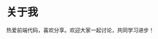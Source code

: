 # 关于我

<!-- 
:::: tabs

::: tab 热爱
    前端
:::


::: tab 分享
    交流
:::

:::: -->

<style>

</style>

<div class="adout">
    热爱前端代码，喜欢分享。欢迎大家一起讨论，共同学习进步！
</div>

<script>
export default {
  data () {
    return {
    }
  },
  computed: {
  }
}
</script>

<Vssue :options="{ locale: 'zh' }"  />